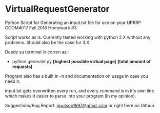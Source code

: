 # VirtualRequestGenerator
Python Script for Generating an input.txt file for use on your UPRRP CCOM4017 Fall 2018 Homework #3

Script works as is. Currently tested working with python 2.X without any problems. Should also be the case for 3.X

Desde su terminal lo corren asi:

* python generate.py **[highest possible virtual page]** **[total amount of requests]**

Program also has a built in -h and documentation on usage in case you need it.

input.txt gets overwritten every run, and every command is in it's own line which makes it easier to parse into your program (In my opinion).

Suggestions/Bug Report: jgwilson1997@gmail.com or right here on Github.
